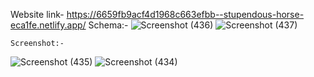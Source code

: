Website link- https://6659fb9acf4d1968c663efbb--stupendous-horse-eca1fe.netlify.app/
Schema:- 
![Screenshot (436)](https://github.com/prabhatkumar99/Roxiler_System/assets/70852706/e77221be-87de-4f7d-af97-66a0a671c5e6)
![Screenshot (437)](https://github.com/prabhatkumar99/Roxiler_System/assets/70852706/ada59a69-571a-439d-b6c2-112e108861b5)

        

    Screenshot:-
    
![Screenshot (435)](https://github.com/prabhatkumar99/Roxiler_System/assets/70852706/5e247627-1559-4277-abb4-8de20e6e0311)
![Screenshot (434)](https://github.com/prabhatkumar99/Roxiler_System/assets/70852706/6ebf2cd8-5acf-4941-824a-b6d88fdd0983)


